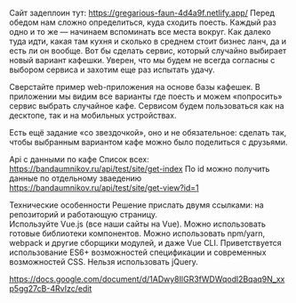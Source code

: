 Сайт задеплоин тут: https://gregarious-faun-4d4a9f.netlify.app/
Перед обедом нам сложно определиться, куда сходить поесть. Каждый раз одно и то же — начинаем вспоминать все места вокруг.
Как далеко туда идти, какая там кухня и сколько в среднем стоит бизнес ланч, да и есть ли он вообще. Вот бы сделать сервис,
который случайно выбирает новый вариант кафешки. Уверен, что мы будем не всегда согласны с выбором сервиса
и захотим еще раз испытать удачу.

Сверстайте пример web-приложения на основе базы кафешек. В приложении мы видим все варианты где поесть
и можем «попросить» сервис выбрать случайное кафе. Сервисом будем пользоваться как на десктопе, так и на мобильных устройствах.

Есть ещё задание «со звездочкой», оно и не обязательное: сделать так, чтобы выбранным вариантом кафе можно было поделиться с друзьями.

Api с данными по кафе
Список всех: https://bandaumnikov.ru/api/test/site/get-index
По id можно получить данные по отдельному зваедению https://bandaumnikov.ru/api/test/site/get-view?id=1

Технические особенности
Решение прислать двумя ссылками: на репозиторий и работающую страницу.  
Используйте Vue.js (все наши сайты на Vue).
Можно использовать готовые библиотеки компонентов.
Можно использовать npm/yarn, webpack и другие сборщики модулей, и даже Vue CLI.
Приветствуется использование ES6+ возможностей спецификации и современных возможностей CSS.
Нельзя использовать jQuery.

https://docs.google.com/document/d/1ADwy8IlGR3fWDWqodl2Bqaq9N_xxp5gg27cB-4RvIzc/edit
